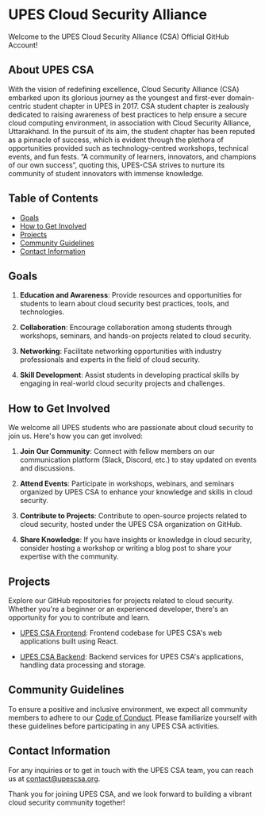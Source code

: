 # UPES Cloud Security Alliance

Welcome to the UPES Cloud Security Alliance (CSA) Official GitHub Account!

## About UPES CSA

With the vision of redefining excellence, Cloud Security Alliance (CSA)
embarked upon its glorious journey as the youngest and first-ever
domain-centric student chapter in UPES in 2017. CSA student chapter is
zealously dedicated to raising awareness of best practices to help
ensure a secure cloud computing environment, in association with Cloud
Security Alliance, Uttarakhand. In the pursuit of its aim, the student
chapter has been reputed as a pinnacle of success, which is evident
through the plethora of opportunities provided such as
technology-centred workshops, technical events, and fun fests. “A
community of learners, innovators, and champions of our own success”,
quoting this, UPES-CSA strives to nurture its community of student
innovators with immense knowledge.

## Table of Contents

- [Goals](#goals)
- [How to Get Involved](#how-to-get-involved)
- [Projects](#projects)
- [Community Guidelines](#community-guidelines)
- [Contact Information](#contact-information)

## Goals

1. **Education and Awareness**: Provide resources and opportunities for students to learn about cloud security best practices, tools, and technologies.

2. **Collaboration**: Encourage collaboration among students through workshops, seminars, and hands-on projects related to cloud security.

3. **Networking**: Facilitate networking opportunities with industry professionals and experts in the field of cloud security.

4. **Skill Development**: Assist students in developing practical skills by engaging in real-world cloud security projects and challenges.

## How to Get Involved

We welcome all UPES students who are passionate about cloud security to join us. Here's how you can get involved:

1. **Join Our Community**: Connect with fellow members on our communication platform (Slack, Discord, etc.) to stay updated on events and discussions.

2. **Attend Events**: Participate in workshops, webinars, and seminars organized by UPES CSA to enhance your knowledge and skills in cloud security.

3. **Contribute to Projects**: Contribute to open-source projects related to cloud security, hosted under the UPES CSA organization on GitHub.

4. **Share Knowledge**: If you have insights or knowledge in cloud security, consider hosting a workshop or writing a blog post to share your expertise with the community.

## Projects

Explore our GitHub repositories for projects related to cloud security. Whether you're a beginner or an experienced developer, there's an opportunity for you to contribute and learn.

- [UPES CSA Frontend](https://github.com/upes-csa/frontend): Frontend codebase for UPES CSA's web applications built using React.

- [UPES CSA Backend](https://github.com/upes-csa/backend): Backend services for UPES CSA's applications, handling data processing and storage.

## Community Guidelines

To ensure a positive and inclusive environment, we expect all community members to adhere to our [Code of Conduct](CODE_OF_CONDUCT.md). Please familiarize yourself with these guidelines before participating in any UPES CSA activities.

## Contact Information

For any inquiries or to get in touch with the UPES CSA team, you can reach us at [contact@upescsa.org](mailto:contact@upescsa.in).

Thank you for joining UPES CSA, and we look forward to building a vibrant cloud security community together!
